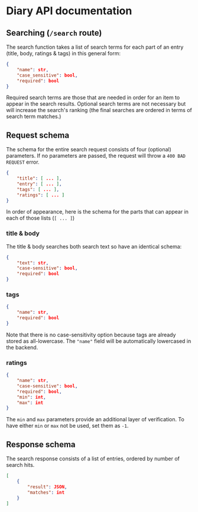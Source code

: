 # Diary API documentation
## Searching (`/search` route)
The search function takes a list of search terms for each part of an entry (title, body, ratings & tags) in this general form:
```json
{
    "name": str,
    "case_sensitive": bool,
    "required": bool
}
```
Required search terms are those that are needed in order for an item to appear in the search results. Optional search terms are not necessary but will increase the search's ranking (the final searches are ordered in terms of search term matches.)

## Request schema
The schema for the entire search request consists of four (optional) parameters. If no parameters are passed, the request will throw a `400 BAD REQUEST` error.
```json
{
    "title": [ ... ],
    "entry": [ ... ],
    "tags": [ ... ],
    "ratings": [ ... ]
}
```

In order of appearance, here is the schema for the parts that can appear in each of those lists (`[ ... ]`)

### title & body
The title & body searches both search text so have an identical schema:
```json
{
    "text": str,
    "case-sensitive": bool,
    "required": bool
}
```

### tags
```json
{
    "name": str,
    "required": bool
}
```
Note that there is no case-sensitivity option because tags are already stored as all-lowercase. The `"name"` field will be automatically lowercased in the backend.

### ratings
```json
{
    "name": str,
    "case-sensitive": bool,
    "required": bool,
    "min": int,
    "max": int
}
```
The `min` and `max` parameters provide an additional layer of verification. To have either `min` or `max` not be used, set them as `-1`.


## Response schema
The search response consists of a list of entries, ordered by number of search hits.
```json
[
    {
        "result": JSON,
        "matches": int
    }
]
```